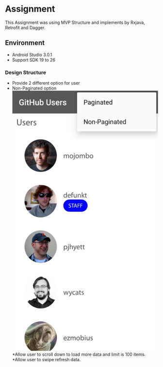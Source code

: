 # Assignment
This Assignment was using MVP Structure and implements by Rxjava, Retrofit and Dagger.

## Environment
* Android Studio 3.0.1
* Support SDK 19 to 26

### Design Structure 
* Provide 2 different option for user
* Non-Paginated option
![alt text](non_pagar.jpg)
  *Allow user to scroll down to load more data and limit is 100 items.
  *Allow user to swipe refresh data.

